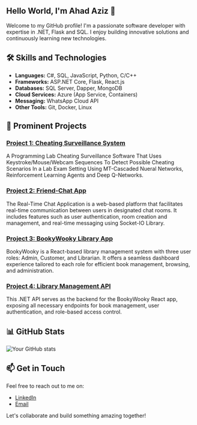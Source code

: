 ## Hello World, I'm Ahad Aziz 👋
Welcome to my GitHub profile! I'm a passionate software developer with expertise in .NET, Flask and SQL. I enjoy building innovative solutions and continuously learning new technologies.

<!--
**ahadazizjaffer2/ahadazizjaffer2** is a ✨ _special_ ✨ repository because its `README.md` (this file) appears on your GitHub profile.

Here are some ideas to get you started:

- 🔭 I’m currently working on ...
- 🌱 I’m currently learning ...
- 👯 I’m looking to collaborate on ...
- 🤔 I’m looking for help with ...
- 💬 Ask me about ...
- 📫 How to reach me: ...
- 😄 Pronouns: ...
- ⚡ Fun fact: ...
-->

## 🛠️ Skills and Technologies

- **Languages:** C#, SQL, JavaScript, Python, C/C++
- **Frameworks:** ASP.NET Core, Flask, React.js
- **Databases:** SQL Server, Dapper, MongoDB
- **Cloud Services:** Azure (App Service, Containers)
- **Messaging:** WhatsApp Cloud API
- **Other Tools:** Git, Docker, Linux


## 🚀 Prominent Projects

### [Project 1: Cheating Surveillance System](https://github.com/ahadazizjaffer2/Cheating-Surveillance)
A Programming Lab Cheating Surveillance Software That Uses Keystroke/Mouse/Webcam Sequences To Detect Possible Cheating Scenarios In a Lab Exam Setting Using MT-Cascaded Nueral Networks, Reinforcement Learning Agents and Deep Q-Networks.

### [Project 2: Friend-Chat App](https://github.com/ahadazizjaffer2/FriendChat-App)
The Real-Time Chat Application is a web-based platform that facilitates real-time communication between users in designated chat rooms. It includes features such as user authentication, room creation and management, and real-time messaging using Socket-IO Library.

### [Project 3: BookyWooky Library App](https://booky-wooky.vercel.app/)
BookyWooky is a React-based library management system with three user roles: Admin, Customer, and Librarian. It offers a seamless dashboard experience tailored to each role for efficient book management, browsing, and administration.

### [Project 4: Library Management API](https://github.com/ahadazizjaffer2/LibraryManagement)
This .NET API serves as the backend for the BookyWooky React app, exposing all necessary endpoints for book management, user authentication, and role-based access control.

## 📊 GitHub Stats

![Your GitHub stats](https://github-readme-stats.vercel.app/api?username=ahadazizjaffer2&show_icons=true&theme=radical)
<!--
## 📜 Quote of the Day

![Quote](https://github-readme-quotes.herokuapp.com/quote?theme=dracula)

## 👀 Visitor Count

![Visitor Count](https://visitor-badge.glitch.me/badge?page_id=ahadazizjaffer2.ahadazizjaffer2)
-->


## 📫 Get in Touch

Feel free to reach out to me on:

- [LinkedIn](https://www.linkedin.com/in/ahadaziz)
- [Email](mailto:ahadaziz4@gmail.com)

Let's collaborate and build something amazing together!

